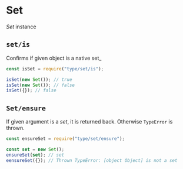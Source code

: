 # Set

_Set_ instance














































<extoc></extoc>

## `set/is`

Confirms if given object is a native set\_

```javascript
const isSet = require("type/set/is");

isSet(new Set()); // true
isSet(new Set()); // false
isSet({}); // false
```

## `Set/ensure`

If given argument is a _set_, it is returned back. Otherwise `TypeError` is thrown.

```javascript
const ensureSet = require("type/set/ensure");

const set = new Set();
ensureSet(set); // set
eensureSet({}); // Thrown TypeError: [object Object] is not a set
```
